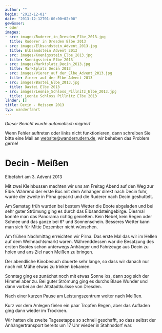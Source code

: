 ```yaml
---
author: ""
begin: "2013-12-01"
date: "2013-12-12T01:00:00+02:00"
gewässer:
- oder
images:
- src: images/Ruderer_in_Dresden_Elbe_2013.jpg
  title: Ruderer in Dresden Elbe 2013
- src: images/Elbsandstein_Advent_2013.jpg
  title: Elbsandstein Advent 2013
- src: images/Koenigsstein_Elbe_2013.jpg
  title: Koenigsstein Elbe 2013
- src: images/Marktplatz_Decin_2013.jpg
  title: Marktplatz Decin 2013
- src: images/Vierer_auf_der_Elbe_Advent_2013.jpg
  title: Vierer auf der Elbe Advent 2013
- src: images/Bastei_Elbe_2013.jpg
  title: Bastei Elbe 2013
- src: images/Leonie_Schloss_Pillnitz_Elbe_2013.jpg
  title: Leonie Schloss Pillnitz Elbe 2013
länder: []
title: Decin - Meissen 2013
typ: wanderfahrt
---
```



*Dieser Bericht wurde automatisch migriert*

Wenn Fehler auftreten oder links nicht funktionieren, dann schreiben Sie bitte eine Mail an website@wanderrudern.de, wir beheben das Problem gerne!



# Decin - Meißen


Elbefahrt am 3. Advent 2013

Mit zwei Kleinbussen machten wir uns am Freitag Abend auf den Weg zur Elbe. Während der erste Bus mit dem Anhänger direkt nach Decin fuhr, wurde der zweite in Pirna geparkt und die Ruderer nach Decin geshuttelt.

Am Samstag früh wurden bei bestem Wetter die Boote abgeladen und bei sehr guter Strömung ging es durch das Elbsandsteingebirge. Diesmal konnte man das Panorama richtig genießen. Kein Nebel, kein Regen oder Schnee und das ganze bei 6° und Sonnenschein. Besseres Wetter kann man sich für Mitte Dezember nicht wünschen.

Am frühen Nachmittag erreichten wir Pirna. Das erste Mal das wir im Hellen auf dem Weihnachtsmarkt waren. Währenddessen war die Besatzung des ersten Bootes schon unterwegs Anhänger und Fahrzeuge aus Decin zu holen und ans Ziel nach Meißen zu bringen.

Der abendliche Kinobesuch dauerte sehr lange, so dass wir danach nur noch mit Mühe etwas zu trinken bekamen.

Sonntag ging es zunächst noch mit etwas Sonne los, dann zog sich der Himmel aber zu. Bei guter Strömung ging es durchs Blaue Wunder und dann vorbei an der Altstadtkulisse von Dresden.

Nach einer kurzen Pause am Leistungszentrum weiter nach Meißen.

Kurz vor dem Anlegen fielen ein paar Tropfen Regen, aber das Aufladen ging dann wieder im Trocknen.

Wir hatten die zweite Tagesetappe so schnell geschafft, so dass selbst der Anhängertransport bereits um 17 Uhr wieder in Stahnsdorf war.